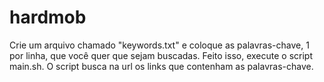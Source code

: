 # hardmob
Crie um arquivo chamado "keywords.txt" e coloque as palavras-chave, 1 por linha, que você quer que sejam buscadas.
Feito isso, execute o script main.sh.
O script busca na url os links que contenham as palavras-chave.
